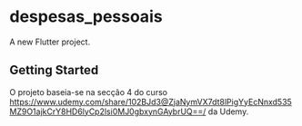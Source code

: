 # despesas_pessoais

A new Flutter project.

## Getting Started

O projeto baseia-se na secção 4 do curso https://www.udemy.com/share/102BJd3@ZjaNymVX7dt8lPigYyEcNnxd535MZ9O1ajkCrY8HD6lyCp2lsi0MJ0gbxynGAybrUQ==/ da Udemy.
